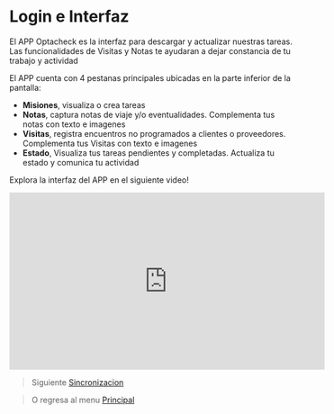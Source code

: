 # Login e Interfaz

El APP Optacheck es la interfaz para descargar y actualizar nuestras tareas. Las funcionalidades de Visitas y Notas te ayudaran a dejar constancia de tu trabajo y actividad

El APP cuenta con 4 pestanas principales ubicadas en la parte inferior de la pantalla:

 - **Misiones**, visualiza o crea tareas
 - **Notas**, captura notas de viaje y/o eventualidades. Complementa tus notas con texto e imagenes
 - **Visitas**, registra encuentros no programados a clientes o proveedores. Complementa tus Visitas con texto e imagenes
 - **Estado**, Visualiza tus tareas pendientes y completadas. Actualiza tu estado y comunica tu actividad 

Explora la interfaz del APP en el siguiente video! 
<iframe width="560" height="315" src="https://www.youtube.com/embed/ejHbzX6i5tQ" frameborder="0" allow="accelerometer; autoplay; encrypted-media; gyroscope; picture-in-picture" allowfullscreen></iframe>

> Siguiente [Sincronizacion](/v1/app-movil/sync.html)

> O regresa al menu [Principal](/v1/app-movil/index.html)
<!--stackedit_data:
eyJoaXN0b3J5IjpbLTY0NTEwOTM0NSw3MzA5OTgxMTZdfQ==
-->